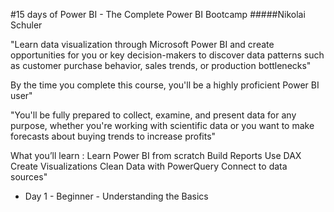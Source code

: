 #15 days of Power BI - The Complete Power BI Bootcamp
#####Nikolai Schuler

"Learn data visualization through Microsoft Power BI and create opportunities for you or key decision-makers to discover data patterns such as customer purchase behavior, sales trends, or production bottlenecks"

By the time you complete this course, you'll be a highly proficient Power BI user"

"You'll be fully prepared to collect, examine, and present data for any purpose, whether you're working with scientific data or you want to make forecasts about buying trends to increase profits" 

What you’ll learn :
Learn Power BI from scratch
Build Reports
Use DAX
Create Visualizations
Clean Data with PowerQuery
Connect to data sources"

* Day 1 - Beginner - Understanding the Basics